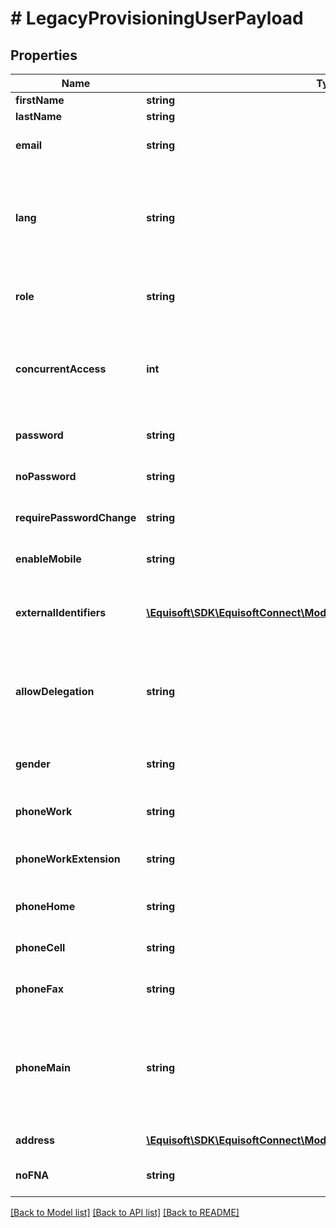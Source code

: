 # # LegacyProvisioningUserPayload

## Properties

Name | Type | Description | Notes
------------ | ------------- | ------------- | -------------
**firstName** | **string** | First name | [optional]
**lastName** | **string** | Last name | [optional]
**email** | **string** | Email address used for login | [optional]
**lang** | **string** | User language. Organisation default lang will be used if not provided. Accepts FR or EN. | [optional]
**role** | **string** | User role. Accepts USER or ADMIN | [optional]
**concurrentAccess** | **int** | Number of allowed concurrent accesses with this user. Default 1. | [optional]
**password** | **string** | DEPRECATED this option does nothing | [optional]
**noPassword** | **string** | DEPRECATED this option does nothing | [optional]
**requirePasswordChange** | **string** | DEPRECATED this option does nothing | [optional]
**enableMobile** | **string** | DEPRECATED this option does nothing | [optional]
**externalIdentifiers** | [**\Equisoft\SDK\EquisoftConnect\Model\LegacyProvisioningUserIdentifier[]**](LegacyProvisioningUserIdentifier.md) | List of identifier to uniquely identify the user. | [optional]
**allowDelegation** | **string** | Allow the user to delegate access to his data Accepts true or false. Default false | [optional]
**gender** | **string** | Gender of this user. Accepts M or F. | [optional]
**phoneWork** | **string** | Work phone number of this user | [optional]
**phoneWorkExtension** | **string** | Extension of work phone number of this user. | [optional]
**phoneHome** | **string** | Home phone number of this user. | [optional]
**phoneCell** | **string** | Cellphone number of this user. | [optional]
**phoneFax** | **string** | Fax phone number of this user. | [optional]
**phoneMain** | **string** | The phone type to be the main phone number. Accepts fax, cell, home, work. Default work | [optional]
**address** | [**\Equisoft\SDK\EquisoftConnect\Model\LegacyContactAddress[]**](LegacyContactAddress.md) | Address of this user. | [optional]
**noFNA** | **string** | Accepts true or false. Default false | [optional]

[[Back to Model list]](../../README.md#models) [[Back to API list]](../../README.md#endpoints) [[Back to README]](../../README.md)
